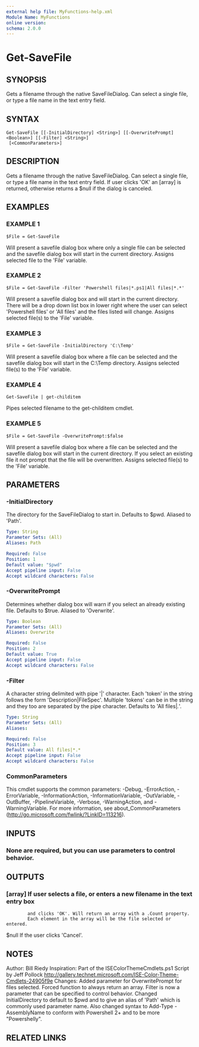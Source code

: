```yaml
---
external help file: MyFunctions-help.xml
Module Name: MyFunctions
online version:
schema: 2.0.0
---
```


# Get-SaveFile

## SYNOPSIS
Gets a filename through the native SaveFileDialog.
Can select a single file, or type a
file name in the text entry field.

## SYNTAX

```
Get-SaveFile [[-InitialDirectory] <String>] [[-OverwritePrompt] <Boolean>] [[-Filter] <String>]
 [<CommonParameters>]
```

## DESCRIPTION
Gets a filename through the native SaveFileDialog.
Can select a single file, or type a
file name in the text entry field.
If user clicks 'OK' an \[array\] is returned, otherwise returns a $null if the dialog is canceled.

## EXAMPLES

### EXAMPLE 1
```
$File = Get-SaveFile
```

Will present a savefile dialog box where only a single file can be selected and the savefile
dialog box will start in the current directory.
Assigns selected file to the 'File' variable.

### EXAMPLE 2
```
$File = Get-SaveFile -Filter 'Powershell files|*.ps1|All files|*.*'
```

Will present a savefile dialog box and will start in the current directory.
There will be a drop down list box in lower right
where the user can select 'Powershell files' or 'All files' and the files listed will change.
Assigns selected file(s) to the 'File' variable.

### EXAMPLE 3
```
$File = Get-SaveFile -InitialDirectory 'C:\Temp'
```

Will present a savefile dialog box where a file can be selected and the savefile
dialog box will start in the C:\Temp directory.
Assigns selected file(s) to the 'File' variable.

### EXAMPLE 4
```
Get-SaveFile | get-childitem
```

Pipes selected filename to the get-childitem cmdlet.

### EXAMPLE 5
```
$File = Get-SaveFile -OverwritePrompt:$false
```

Will present a savefile dialog box where a file can be selected and the savefile
dialog box will start in the current directory.
If you select an existing file it
not prompt that the file will be overwritten.
Assigns selected file(s) to the 'File' variable.

## PARAMETERS

### -InitialDirectory
The directory for the SaveFileDialog to start in.
Defaults to $pwd.
Aliased to 'Path'.

```yaml
Type: String
Parameter Sets: (All)
Aliases: Path

Required: False
Position: 1
Default value: "$pwd"
Accept pipeline input: False
Accept wildcard characters: False
```

### -OverwritePrompt
Determines whether dialog box will warn if you select an already existing file.
Defaults to $true.
Aliased to 'Overwrite'.

```yaml
Type: Boolean
Parameter Sets: (All)
Aliases: Overwrite

Required: False
Position: 2
Default value: True
Accept pipeline input: False
Accept wildcard characters: False
```

### -Filter
A character string delimited with pipe '|' character.
Each 'token' in the string follows the form
'Description|FileSpec'.
Multiple 'tokens' can be in the string and they too are separated
by the pipe character.
Defaults to 'All files|*.*'.

```yaml
Type: String
Parameter Sets: (All)
Aliases:

Required: False
Position: 3
Default value: All files|*.*
Accept pipeline input: False
Accept wildcard characters: False
```

### CommonParameters
This cmdlet supports the common parameters: -Debug, -ErrorAction, -ErrorVariable, -InformationAction, -InformationVariable, -OutVariable, -OutBuffer, -PipelineVariable, -Verbose, -WarningAction, and -WarningVariable.
For more information, see about_CommonParameters (http://go.microsoft.com/fwlink/?LinkID=113216).

## INPUTS

### None are required, but you can use parameters to control behavior.

## OUTPUTS

### [array]     If user selects a file, or enters a new filename in the text entry box
            and clicks 'OK'. Will return an array with a .Count property.
            Each element in the array will be the file selected or entered.
$null       If the user clicks 'Cancel'.

## NOTES
Author:      Bill Riedy
Inspiration: Part of the ISEColorThemeCmdlets.ps1 Script by Jeff Pollock
             http://gallery.technet.microsoft.com/ISE-Color-Theme-Cmdlets-24905f9e
Changes:     Added parameter for OverwritePrompt for files selected.
Forced function
             to always return an array.
Filter is now a parameter that can be specified
             to control behavior.
Changed InitialDirectory to default to $pwd and to give
             an alias of 'Path' which is commonly used parameter name.
             Also changed syntax to Add-Type -AssemblyName to conform with
             Powershell 2+ and to be more "Powershelly".

## RELATED LINKS

